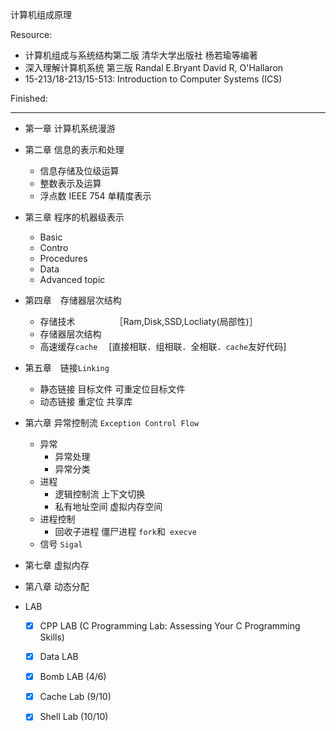 计算机组成原理



Resource:

- 计算机组成与系统结构第二版 清华大学出版社 杨若瑜等编著
- 深入理解计算机系统 第三版 Randal E.Bryant David R, O'Hallaron
- 15-213/18-213/15-513: Introduction to Computer Systems (ICS) 
  

Finished:


  ---
  - 第一章 计算机系统漫游
  - 第二章 信息的表示和处理
    - 信息存储及位级运算
    - 整数表示及运算
    - 浮点数 IEEE 754 单精度表示
  - 第三章 程序的机器级表示
    - Basic
    - Contro
    - Procedures
    - Data
    - Advanced topic
  - 第四章　存储器层次结构

    - 存储技术　　　　　［Ram,Disk,SSD,Locliaty(局部性)］
    - 存储器层次结构　
    - 高速缓存`cache` 　[直接相联．组相联．全相联．`cache`友好代码]
  - 第五章　链接`Linking`
    - 静态链接 目标文件 可重定位目标文件
    - 动态链接 重定位 共享库
  - 第六章 异常控制流 `Exception Control Flow`
    - 异常
      - 异常处理
      - 异常分类
    - 进程
      - 逻辑控制流 上下文切换
      - 私有地址空间 虚拟内存空间
    - 进程控制
      - 回收子进程 僵尸进程 `fork`和` execve`
    - 信号 `Sigal`
   - 第七章 虚拟内存
   - 第八章 动态分配

- LAB 
  - [x] CPP LAB (C Programming Lab: Assessing Your C Programming Skills)
  - [x] Data LAB
  - [x] Bomb LAB (4/6)
  - [x] Cache Lab (9/10)
  - [x] Shell Lab (10/10)

